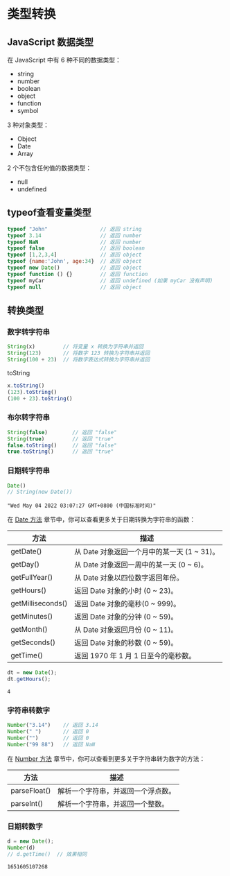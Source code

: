 # 类型转换

## JavaScript 数据类型

在 JavaScript 中有 6 种不同的数据类型：

- string
- number
- boolean
- object
- function
- symbol

3 种对象类型：

- Object
- Date
- Array

 2 个不包含任何值的数据类型：

- null
- undefined

## typeof查看变量类型

```js
typeof "John"                 // 返回 string
typeof 3.14                   // 返回 number
typeof NaN                    // 返回 number
typeof false                  // 返回 boolean
typeof [1,2,3,4]              // 返回 object
typeof {name:'John', age:34}  // 返回 object
typeof new Date()             // 返回 object
typeof function () {}         // 返回 function
typeof myCar                  // 返回 undefined (如果 myCar 没有声明)
typeof null                   // 返回 object 
```

## 转换类型

### 数字转字符串

```js
String(x)         // 将变量 x 转换为字符串并返回
String(123)       // 将数字 123 转换为字符串并返回
String(100 + 23)  // 将数字表达式转换为字符串并返回
```

toString

```js
x.toString()
(123).toString()
(100 + 23).toString()
```

### 布尔转字符串

```js
String(false)        // 返回 "false"
String(true)         // 返回 "true" 
false.toString()     // 返回 "false"
true.toString()      // 返回 "true" 
```

### 日期转字符串

```js
Date()
// String(new Date())
```

```
"Wed May 04 2022 03:07:27 GMT+0800 (中国标准时间)"
```

在 [Date 方法](https://www.runoob.com/jsref/jsref-obj-date.html) 章节中，你可以查看更多关于日期转换为字符串的函数：

| 方法              | 描述                                        |
| ----------------- | ------------------------------------------- |
| getDate()         | 从 Date 对象返回一个月中的某一天 (1 ~ 31)。 |
| getDay()          | 从 Date 对象返回一周中的某一天 (0 ~ 6)。    |
| getFullYear()     | 从 Date 对象以四位数字返回年份。            |
| getHours()        | 返回 Date 对象的小时 (0 ~ 23)。             |
| getMilliseconds() | 返回 Date 对象的毫秒(0 ~ 999)。             |
| getMinutes()      | 返回 Date 对象的分钟 (0 ~ 59)。             |
| getMonth()        | 从 Date 对象返回月份 (0 ~ 11)。             |
| getSeconds()      | 返回 Date 对象的秒数 (0 ~ 59)。             |
| getTime()         | 返回 1970 年 1 月 1 日至今的毫秒数。        |

```js
dt = new Date();
dt.getHours();
```

```
4
```

### 字符串转数字

```js
Number("3.14")    // 返回 3.14
Number(" ")       // 返回 0
Number("")        // 返回 0
Number("99 88")   // 返回 NaN 
```

在 [Number 方法](https://www.runoob.com/jsref/jsref-obj-number.html) 章节中，你可以查看到更多关于字符串转为数字的方法：

| 方法         | 描述                               |
| ------------ | ---------------------------------- |
| parseFloat() | 解析一个字符串，并返回一个浮点数。 |
| parseInt()   | 解析一个字符串，并返回一个整数。   |

### 日期转数字

```js
d = new Date();
Number(d)
// d.getTime()  // 效果相同
```

```
1651605107268
```

